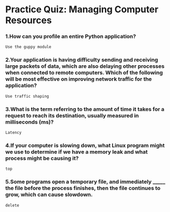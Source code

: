 # Practice Quiz: Managing Computer Resources

### 1.How can you profile an entire Python application?

    Use the guppy module

### 2.Your application is having difficulty sending and receiving large packets of data, which are also delaying other processes when connected to remote computers. Which of the following will be most effective on improving network traffic for the application?

    Use traffic shaping

### 3.What is the term referring to the amount of time it takes for a request to reach its destination, usually measured in milliseconds (ms)?

    Latency

### 4.If your computer is slowing down, what Linux program might we use to determine if we have a memory leak and what process might be causing it?

    top

### 5.Some programs open a temporary file, and immediately _____ the file before the process finishes, then the file continues to grow, which can cause slowdown.

    delete
